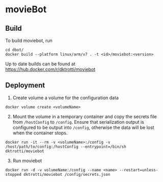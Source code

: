 # movieBot

## Build
To build moviebot, run
```
cd dbot/
docker build --platform linux/arm/v7 . -t <id>/moviebot:<version>
```
Up to date builds can be found at https://hub.docker.com/r/dktrotti/moviebot

## Deployment
1. Create volume a volume for the configuration data
```
docker volume create <volumeName>
```

2. Mount the volume in a temporary container and copy the secrets file from `/hostConfig` to `/config`. Ensure that serialization output is configured to be output into `/config`, otherwise the data will be lost when the container stops.
```
docker run -it --rm -v <volumeName>:/config -v /host/path/to/config:/hostConfig --entrypoint=/bin/sh dktrotti/moviebot
```

3. Run moviebot
```
docker run -d -v volumeName:/config --name <name> --restart=unless-stopped dktrotti/moviebot /config/secrets.json
```